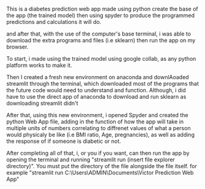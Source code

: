 This is a diabetes prediction web app made using python create the base of the app (the trained model) then using spyder to produce the programmed predictions and calculations it will do.

and after that, with the use of the computer's base terminal, i was able to download the extra programs and files (i.e sklearn) then run the app on my browser.

To start, i made using the trained model using google collab, as any python platform works to make it. 

Then I created a fresh new environment on anaconda and downlAoaded streamlit through the terminal, which downloaded most of the programs that the future code would need to understand and function. Although, i did have to use the direct app of anaconda to download and run sklearn as downloading streamlit didn't

After that, using this new environment, i opened Spyder and created the python Web App file, adding in the function of how the app will take in multiple units of numbers correlating to diffrenet values of what a person would physicaly be like (i.e BMI ratio, Age, pregnancies), as well as adding the response of if someone is diabetic or not.

After completing all of that, i, or you if you want, can then run the app by opening the terminal and running "streamlit run (insert file explorer directory)". You must put the directory of the file alongside the file itself. for example "streamlit run C:\Users\ADMIN\Documents\Victor Prediction Web App"
